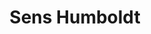 ---
order: 5
thumbnail: /images/brokers-and-realtors/portfolio/sens-humboldt/thumbnail.jpg
title: Sens Humboldt
credit: ATV
slides:
  - image: /images/brokers-and-realtors/portfolio/sens-humboldt/slide-1.jpg
    type: image
    proportion: video
  - image: /images/brokers-and-realtors/portfolio/sens-humboldt/slide-2.jpg
    type: image
    proportion: video
  - image: /images/brokers-and-realtors/portfolio/sens-humboldt/slide-3.jpg
    type: image
    proportion: video
  - image: /images/brokers-and-realtors/portfolio/sens-humboldt/slide-4.jpg
    type: image
    proportion: video
---